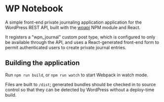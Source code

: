 # WP Notebook

A simple front-end private journaling application application for the WordPress REST API, built with the [wpapi](https://github.com/wp-api/node-wpapi) NPM module and React.

It registers a "wpn_journal" custom post type, which is configured to only be available through the API, and uses a React-generated front-end form to permit authenticated users to create private journal entries.

## Building the application

Run `npm run build`, or `npm run watch` to start Webpack in watch mode.

Files are built to `/dist`; generated bundles should be checked in to source control so that they can be detected by WordPress without a deploy-time build.
